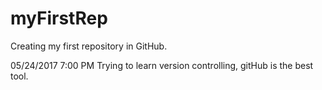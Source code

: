 # myFirstRep
Creating my first repository in GitHub.

05/24/2017 7:00 PM
  Trying to learn version controlling, gitHub is the best tool.
